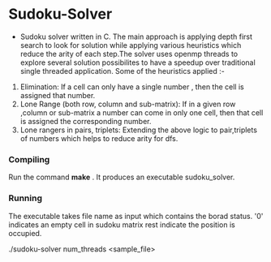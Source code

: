 Sudoku-Solver
============

- Sudoku solver written in C. The main approach is applying depth first search to look for solution while applying various heuristics which reduce the arity of each step.The solver uses openmp threads to explore several solution possibilites to have a speedup over traditional single threaded application.  Some of the heuristics applied :-
1.	Elimination: If a cell can only have a single number , then the cell is assigned that number.
2.	Lone Range (both row, column and sub-matrix): If in a given row ,column or sub-matrix a number can come in only one cell, then that cell is assigned the corresponding number. 
3.	Lone rangers in pairs, triplets: Extending the above logic to pair,triplets of numbers which helps to reduce arity for dfs.

### Compiling 
Run the command **make** . It produces an executable sudoku_solver. 

### Running
The executable takes file name as input which contains the borad status. '0' indicates an empty cell in sudoku matrix rest indicate the position is occupied.

./sudoku-solver num_threads <sample_file>


